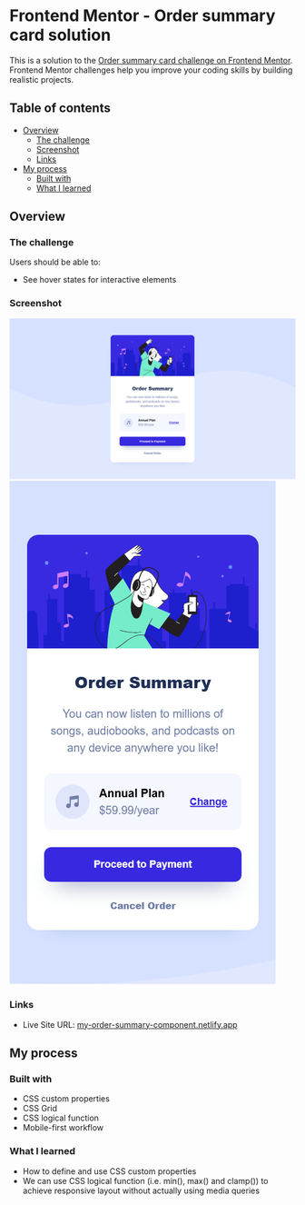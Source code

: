 # Frontend Mentor - Order summary card solution

This is a solution to the [Order summary card challenge on Frontend Mentor](https://www.frontendmentor.io/challenges/order-summary-component-QlPmajDUj). Frontend Mentor challenges help you improve your coding skills by building realistic projects. 

## Table of contents

- [Overview](#overview)
  - [The challenge](#the-challenge)
  - [Screenshot](#screenshot)
  - [Links](#links)
- [My process](#my-process)
  - [Built with](#built-with)
  - [What I learned](#what-i-learned)

## Overview

### The challenge

Users should be able to:

- See hover states for interactive elements

### Screenshot

![desktop_design](/images/screenshot/desktop-design.png)
![mobile_design](/images/screenshot/mobile-design.png)

### Links

- Live Site URL: [my-order-summary-component.netlify.app](https://my-order-summary-component.netlify.app/)

## My process

### Built with

- CSS custom properties
- CSS Grid
- CSS logical function
- Mobile-first workflow

### What I learned

- How to define and use CSS custom properties
- We can use CSS logical function (i.e. min(), max() and clamp()) to achieve responsive layout without actually using media queries
